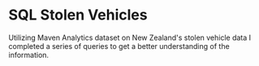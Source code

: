 # SQL Stolen Vehicles
Utilizing Maven Analytics dataset on New Zealand's stolen vehicle data I completed a series of queries to get a better understanding of the information. 
